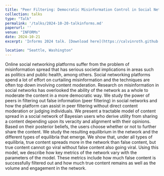 ```yaml
---
title: "Peer Filtering: Democratic Misinformation Control in Social Networks"
collection: talks
type: "Talk"
permalink: '/talks/2024-10-20-talkinforms.md'
paperurl: ''
venue: "INFORMs"
date: 2024-10-21
excerpt: 'Informs 2024 talk. [Download here](https://calvinroth.github.io/assets/talks/2024_peers.pdf)'

location: "Seattle, Washington"
---
```


Online social networking platforms suffer from the problem of misinformation spread that has serious societal implications in areas such as
politics and public health, among others. Social networking platforms spend a lot of effort on curtailing misinformation and the techniques
are often top down involving content moderation. Research on misinformation in social networks has overlooked the ability of the network as
a whole to moderate the content in a more democratic way. We study the power of peers in filtering out false information (peer filtering) in
social networks and how the platform can assist in peer filtering without direct content moderation or judging individuals. We present a
tractable model of content spread in a social network of Bayesian users who derive utility from sharing a content depending upon its veracity
and alignment with their opinions. Based on their posterior beliefs, the users choose whether or not to further share the content. We study the
resulting equilibrium in the network and the different types of equilibria that emerge. We show that, under all types of equilibria, true content
spreads more in the network than false content, but true content cannot go viral without false content also going viral. Using this model, we
describe how key metrics of the network vary with the parameters of the model. These metrics include how much false content is successfully
filtered out and how much true content remains as well as the volume and engagement in the network.